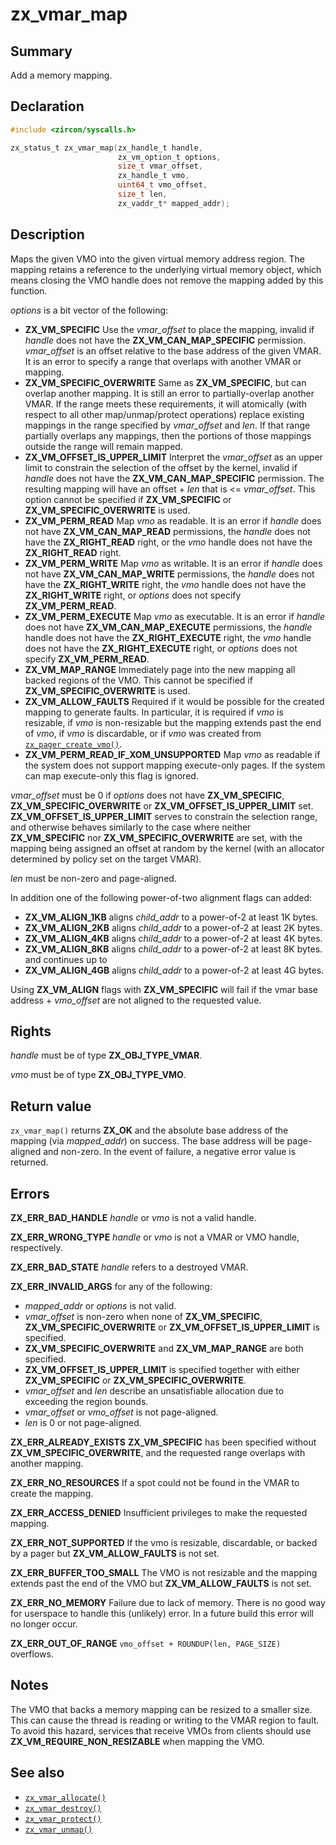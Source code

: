 <!-- Generated by zircon/scripts/update-docs-from-fidl, do not edit! -->
# zx_vmar_map

## Summary

Add a memory mapping.

## Declaration

```c
#include <zircon/syscalls.h>

zx_status_t zx_vmar_map(zx_handle_t handle,
                        zx_vm_option_t options,
                        size_t vmar_offset,
                        zx_handle_t vmo,
                        uint64_t vmo_offset,
                        size_t len,
                        zx_vaddr_t* mapped_addr);
```

## Description

Maps the given VMO into the given virtual memory address region.  The mapping
retains a reference to the underlying virtual memory object, which means
closing the VMO handle does not remove the mapping added by this function.

*options* is a bit vector of the following:

- **ZX_VM_SPECIFIC**  Use the *vmar_offset* to place the mapping, invalid if
  *handle* does not have the **ZX_VM_CAN_MAP_SPECIFIC** permission.
  *vmar_offset* is an offset relative to the base address of the given VMAR.
  It is an error to specify a range that overlaps with another VMAR or mapping.
- **ZX_VM_SPECIFIC_OVERWRITE**  Same as **ZX_VM_SPECIFIC**, but can
  overlap another mapping.  It is still an error to partially-overlap another VMAR.
  If the range meets these requirements, it will atomically (with respect to all
  other map/unmap/protect operations) replace existing mappings in the range
  specified by *vmar_offset* and *len*. If that range partially overlaps any
  mappings, then the portions of those mappings outside the range will remain mapped.
- **ZX_VM_OFFSET_IS_UPPER_LIMIT**  Interpret the *vmar_offset* as an upper limit
  to constrain the selection of the offset by the kernel, invalid if *handle*
  does not have the **ZX_VM_CAN_MAP_SPECIFIC** permission. The resulting mapping
  will have an offset + *len* that is <= *vmar_offset*. This option cannot be
  specified if **ZX_VM_SPECIFIC** or **ZX_VM_SPECIFIC_OVERWRITE** is used.
- **ZX_VM_PERM_READ**  Map *vmo* as readable.  It is an error if *handle*
  does not have **ZX_VM_CAN_MAP_READ** permissions, the *handle* does
  not have the **ZX_RIGHT_READ** right, or the *vmo* handle does not have the
  **ZX_RIGHT_READ** right.
- **ZX_VM_PERM_WRITE**  Map *vmo* as writable.  It is an error if *handle*
  does not have **ZX_VM_CAN_MAP_WRITE** permissions, the *handle* does
  not have the **ZX_RIGHT_WRITE** right, the *vmo* handle does not have the
  **ZX_RIGHT_WRITE** right, or *options* does not specify **ZX_VM_PERM_READ**.
- **ZX_VM_PERM_EXECUTE**  Map *vmo* as executable.  It is an error if *handle*
  does not have **ZX_VM_CAN_MAP_EXECUTE** permissions, the *handle* handle does
  not have the **ZX_RIGHT_EXECUTE** right, the *vmo* handle does not have the
  **ZX_RIGHT_EXECUTE** right, or *options* does not specify **ZX_VM_PERM_READ**.
- **ZX_VM_MAP_RANGE**  Immediately page into the new mapping all backed
  regions of the VMO.  This cannot be specified if
  **ZX_VM_SPECIFIC_OVERWRITE** is used.
- **ZX_VM_ALLOW_FAULTS** Required if it would be possible for the created
  mapping to generate faults. In particular, it is required if *vmo* is resizable,
  if *vmo* is non-resizable but the mapping extends past the end of *vmo*, if
  *vmo* is discardable, or if *vmo* was created from [`zx_pager_create_vmo()`].
- **ZX_VM_PERM_READ_IF_XOM_UNSUPPORTED** Map *vmo* as readable if the system does
  not support mapping execute-only pages. If the system can map execute-only
  this flag is ignored.

*vmar_offset* must be 0 if *options* does not have **ZX_VM_SPECIFIC**,
**ZX_VM_SPECIFIC_OVERWRITE** or **ZX_VM_OFFSET_IS_UPPER_LIMIT** set.
**ZX_VM_OFFSET_IS_UPPER_LIMIT** serves to constrain the selection range, and
otherwise behaves similarly to the case where neither **ZX_VM_SPECIFIC** nor
**ZX_VM_SPECIFIC_OVERWRITE** are set, with the mapping being assigned an offset
at random by the kernel (with an allocator determined by policy set on the
target VMAR).

*len* must be non-zero and page-aligned.

In addition one of the following power-of-two alignment flags can added:

- **ZX_VM_ALIGN_1KB** aligns *child_addr* to a power-of-2 at least 1K bytes.
- **ZX_VM_ALIGN_2KB** aligns *child_addr* to a power-of-2 at least 2K bytes.
- **ZX_VM_ALIGN_4KB** aligns *child_addr* to a power-of-2 at least 4K bytes.
- **ZX_VM_ALIGN_8KB** aligns *child_addr* to a power-of-2 at least 8K bytes.
and continues up to
- **ZX_VM_ALIGN_4GB** aligns *child_addr* to a power-of-2 at least 4G bytes.

Using **ZX_VM_ALIGN** flags with **ZX_VM_SPECIFIC** will fail if the vmar
base address + *vmo_offset* are not aligned to the requested value.

## Rights

*handle* must be of type **ZX_OBJ_TYPE_VMAR**.

*vmo* must be of type **ZX_OBJ_TYPE_VMO**.

## Return value

`zx_vmar_map()` returns **ZX_OK** and the absolute base address of the
mapping (via *mapped_addr*) on success.  The base address will be page-aligned
and non-zero.  In the event of failure, a negative error value is returned.

## Errors

**ZX_ERR_BAD_HANDLE**  *handle* or *vmo* is not a valid handle.

**ZX_ERR_WRONG_TYPE**  *handle* or *vmo* is not a VMAR or VMO handle, respectively.

**ZX_ERR_BAD_STATE**  *handle* refers to a destroyed VMAR.

**ZX_ERR_INVALID_ARGS** for any of the following:

 - *mapped_addr* or *options* is not valid.
 - *vmar_offset* is non-zero when none of **ZX_VM_SPECIFIC**, **ZX_VM_SPECIFIC_OVERWRITE** or
   **ZX_VM_OFFSET_IS_UPPER_LIMIT** is specified.
 - **ZX_VM_SPECIFIC_OVERWRITE** and **ZX_VM_MAP_RANGE** are both specified.
 - **ZX_VM_OFFSET_IS_UPPER_LIMIT** is specified together with either **ZX_VM_SPECIFIC**
   or **ZX_VM_SPECIFIC_OVERWRITE**.
 - *vmar_offset* and *len* describe an unsatisfiable allocation due to exceeding the region bounds.
 - *vmar_offset* or *vmo_offset* is not page-aligned.
 - *len* is 0 or not page-aligned.

**ZX_ERR_ALREADY_EXISTS**  **ZX_VM_SPECIFIC** has been specified without
**ZX_VM_SPECIFIC_OVERWRITE**, and the requested range overlaps with another mapping.

**ZX_ERR_NO_RESOURCES** If a spot could not be found in the VMAR to create the mapping.

**ZX_ERR_ACCESS_DENIED**  Insufficient privileges to make the requested mapping.

**ZX_ERR_NOT_SUPPORTED** If the vmo is resizable, discardable, or backed by a pager but
**ZX_VM_ALLOW_FAULTS** is not set.

**ZX_ERR_BUFFER_TOO_SMALL** The VMO is not resizable and the mapping extends past the end
of the VMO but **ZX_VM_ALLOW_FAULTS** is not set.

**ZX_ERR_NO_MEMORY**  Failure due to lack of memory.
There is no good way for userspace to handle this (unlikely) error.
In a future build this error will no longer occur.

**ZX_ERR_OUT_OF_RANGE** `vmo_offset + ROUNDUP(len, PAGE_SIZE)` overflows.

## Notes

The VMO that backs a memory mapping can be resized to a smaller size. This can cause the
thread is reading or writing to the VMAR region to fault. To avoid this hazard, services
that receive VMOs from clients should use **ZX_VM_REQUIRE_NON_RESIZABLE** when mapping
the VMO.

## See also

 - [`zx_vmar_allocate()`]
 - [`zx_vmar_destroy()`]
 - [`zx_vmar_protect()`]
 - [`zx_vmar_unmap()`]

[`zx_pager_create_vmo()`]: pager_create_vmo.md
[`zx_vmar_allocate()`]: vmar_allocate.md
[`zx_vmar_destroy()`]: vmar_destroy.md
[`zx_vmar_protect()`]: vmar_protect.md
[`zx_vmar_unmap()`]: vmar_unmap.md

